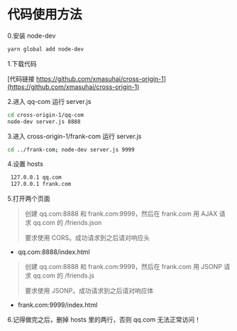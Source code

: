 # 代码使用方法

0.安装 node-dev

```bash
yarn global add node-dev
```

1.下载代码

[代码链接 https://github.com/xmasuhai/cross-origin-1](https://github.com/xmasuhai/cross-origin-1)

2.进入 qq-com 运行 server.js

```bash
cd cross-origin-1/qq-com
node-dev server.js 8888
```

3.进入 cross-origin-1/frank-com 运行 server.js

```bash
cd ../frank-com; node-dev server.js 9999
```

4.设置 hosts

```bash
 127.0.0.1 qq.com
 127.0.0.1 frank.com
```

5.打开两个页面

> 创建 qq.com:8888 和 frank.com:9999，然后在 frank.com 用 AJAX 请求 qq.com 的 /friends.json
>
> 要求使用 CORS。成功请求到之后请对响应头

- qq.com:8888/index.html

> 创建 qq.com:8888 和 frank.com:9999，然后在 frank.com 用 JSONP 请求 qq.com 的 /friends.js
>
> 要求使用 JSONP。成功请求到之后请对响应体

- frank.com:9999/index.html

6.记得做完之后，删掉 hosts 里的两行，否则 qq.com 无法正常访问！
